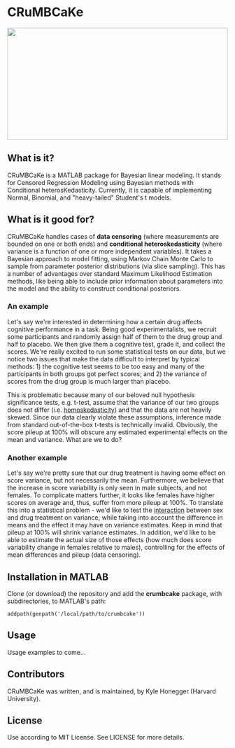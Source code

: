 # CRuMBCaKe

<img src="https://cdn.rawgit.com/khonegger/crumbcake/master/crmbck_icon_two.svg" width="100%" height="256">


## What is it?
CRuMBCaKe is a MATLAB package for Bayesian linear modeling.  It stands for Censored Regression Modeling using Bayesian methods with Conditional heterosKedasticity.  Currently, it is capable of implementing Normal, Binomial, and "heavy-tailed" Student's t models.


## What is it good for?
CRuMBCaKe handles cases of **data censoring** (where measurements are bounded on one or both ends) and **conditional heteroskedasticity** (where variance is a function of one or more independent variables).  It takes a Bayesian approach to model fitting, using Markov Chain Monte Carlo to sample from parameter posterior distributions (via slice sampling).  This has a number of advantages over standard Maximum Likelihood Estimation methods, like being able to include prior information about parameters into the model and the ability to construct conditional posteriors.

### An example
Let's say we're interested in determining how a certain drug affects cognitive performance in a task.  Being good experimentalists, we recruit some participants and randomly assign half of them to the drug group and half to placebo.  We then give them a cognitive test, grade it, and collect the scores.  We're really excited to run some statistical tests on our data, but we notice two issues that make the data difficult to interpret by typical methods: 1) the cognitive test seems to be too easy and many of the participants in both groups got perfect scores; and 2) the variance of scores from the drug group is much larger than placebo.

This is problematic because many of our beloved null hypothesis significance tests, e.g. t-test, assume that the variance of our two groups does not differ (i.e. [homoskedasticity](https://en.wikipedia.org/wiki/Homoscedasticity)) and that the data are not heavily skewed.  Since our data clearly violate these assumptions, inference made from standard out-of-the-box t-tests is technically invalid.  Obviously, the score pileup at 100% will obscure any estimated experimental effects on the mean and variance.  What are we to do?

### Another example
Let's say we're pretty sure that our drug treatment is having some effect on score variance, but not necessarily the mean.  Furthermore, we believe that the increase in score variability is only seen in male subjects, and not females.  To complicate matters further, it looks like females have higher scores on average and, thus, suffer from more pileup at 100%. To translate this into a statistical problem - we'd like to test the [interaction](https://en.wikipedia.org/wiki/Interaction_(statistics)) between sex and drug treatment on variance, while taking into account the difference in means and the effect it may have on variance estimates.   Keep in mind that pileup at 100% will shrink variance estimates.  In addition, we'd like to be able to estimate the actual size of those effects (how much does score variability change in females relative to males), controlling for the effects of mean differences and pileup (data censoring).


## Installation in MATLAB
Clone (or download) the repository and add the **crumbcake** package, with subdirectories, to MATLAB's path:
```
addpath(genpath('/local/path/to/crumbcake'))
```

## Usage
Usage examples to come...

## Contributors
CRuMBCaKe was written, and is maintained, by Kyle Honegger (Harvard University).

## License
Use according to MIT License.  See LICENSE for more details.
